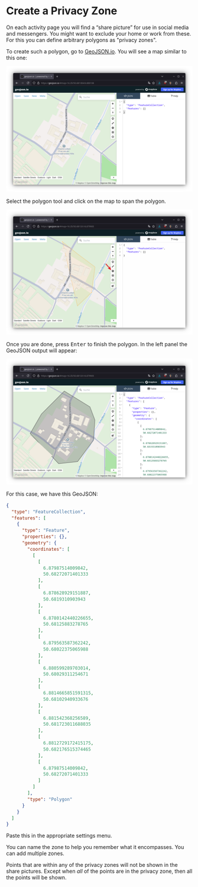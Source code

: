 # Create a Privacy Zone

On each activity page you will find a “share picture” for use in social media and messengers. You might want to exclude your home or work from these. For this you can define arbitrary polygons as "privacy zones".

To create such a polygon, go to [GeoJSON.io](https://geojson.io/). You will see a map similar to this one:

![](images/geojson-io-1.png)

Select the polygon tool and click on the map to span the polygon.

![](images/geojson-io-2.png)

Once you are done, press <kbd>Enter</kbd> to finish the polygon. In the left panel the GeoJSON output will appear:

![](images/geojson-io-3.png)

For this case, we have this GeoJSON:

```json
{
  "type": "FeatureCollection",
  "features": [
    {
      "type": "Feature",
      "properties": {},
      "geometry": {
        "coordinates": [
          [
            [
              6.87987514009842,
              50.68272071401333
            ],
            [
              6.878628929151887,
              50.6819310903943
            ],
            [
              6.8780142440226655,
              50.68125883278765
            ],
            [
              6.879563587362242,
              50.68022375065988
            ],
            [
              6.880599289703014,
              50.68029311254671
            ],
            [
              6.8814665851591315,
              50.68102940933676
            ],
            [
              6.881542368256589,
              50.681723011688035
            ],
            [
              6.8812729172415175,
              50.682176515374465
            ],
            [
              6.87987514009842,
              50.68272071401333
            ]
          ]
        ],
        "type": "Polygon"
      }
    }
  ]
}
```

Paste this in the appropriate settings menu.

You can name the zone to help you remember what it encompasses. You can add multiple zones.

Points that are within any of the privacy zones will not be shown in the share pictures. Except when _all_ of the points are in the privacy zone, then all the points will be shown.